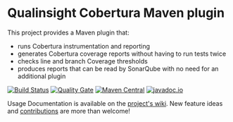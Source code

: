 # Qualinsight Cobertura Maven plugin

This project provides a Maven plugin that:

* runs Cobertura instrumentation and reporting
* generates Cobertura coverage reports without having to run tests twice
* checks line and branch Coverage thresholds
* produces reports that can be read by SonarQube with no need for an additional plugin

[![Build Status](https://travis-ci.org/QualInsight/qualinsight-mojo-cobertura.svg?branch=master)](https://travis-ci.org/QualInsight/qualinsight-mojo-cobertura) [![Quality Gate](http://nemo.sonarqube.org/api/badges/gate?key=com.qualinsight.mojo.cobertura:qualinsight-mojo-cobertura)](http://nemo.sonarqube.org/dashboard/index/com.qualinsight.mojo.cobertura:qualinsight-mojo-cobertura) [![Maven Central](https://maven-badges.herokuapp.com/maven-central/com.qualinsight.mojo.cobertura/qualinsight-mojo-cobertura/badge.svg)](https://maven-badges.herokuapp.com/maven-central/com.qualinsight.mojo.cobertura/qualinsight-mojo-cobertura) [![javadoc.io](https://javadoc-emblem.rhcloud.com/doc/com.qualinsight.mojo.cobertura/qualinsight-mojo-cobertura/badge.svg)](http://www.javadoc.io/doc/com.qualinsight.mojo.cobertura/qualinsight-mojo-cobertura)

Usage Documentation is available on the [project's wiki](https://github.com/QualInsight/qualinsight-mojo-cobertura/wiki). New feature ideas and [contributions](https://github.com/QualInsight/qualinsight-contribution-guidelines/wiki) are more than welcome!